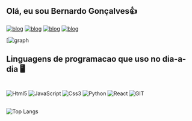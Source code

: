 ## Olá, eu sou Bernardo Gonçalves👍

[![blog](https://img.shields.io/badge/Gmail-D14836?style=for-the-badge&logo=gmail&logoColor=white)](bbernardo.goncalves@gmail.com)
[![blog](https://img.shields.io/badge/Discord-7289DA?style=for-the-badge&logo=discord&logoColor=white)]()
[![blog](https://img.shields.io/badge/Instagram-E4405F?style=for-the-badge&logo=instagram&logoColor=white)](https://www.instagram.com/bernardo__goncalves/)
[![blog](https://img.shields.io/badge/LinkedIn-0077B5?style=for-the-badge&logo=linkedin&logoColor=white)](https://www.linkedin.com/in/bernardo-gonçalves-4978a32b6/)

[![graph](https://github-readme-stats.vercel.app/api?username=BernardoMGG&show_icons=true&theme=dark)

## Linguagens de programacao que uso no dia-a-dia 🖥️

<div display= "inline_block"><br/>
    <img align="center" alt="Html5" src="https://img.shields.io/badge/HTML5-E34F26?style=for-the-badge&logo=html5&logoColor=white">
    <img align="center" alt="JavaScript" src="https://img.shields.io/badge/JavaScript-F7DF1E?style=for-the-badge&logo=javascript&logoColor=black">
    <img align="center" alt="Css3" src="https://img.shields.io/badge/CSS3-1572B6?style=for-the-badge&logo=css3&logoColor=white">
    <img align="center" alt="Python" src="https://img.shields.io/badge/Python-14354C?style=for-the-badge&logo=python&logoColor=white">
    <img align="center" alt="React" src="https://img.shields.io/badge/React-20232A?style=for-the-badge&logo=react&logoColor=61DAFB">
    <img align="center" alt="GIT" src="https://img.shields.io/badge/GIT-E44C30?style=for-the-badge&logo=git&logoColor=white">
    
    
</div>
<br/>
<div>

![Top Langs](https://github-readme-stats.vercel.app/api/top-langs/?username=yagoduarte0&layout=compact)
